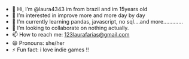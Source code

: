 - 👋 Hi, I’m @laura4343 im from brazil and im 15years old 
- 👀 I’m interested in improve more and more day by day
- 🌱 I’m currently learning pandas, javascript, no sql....and more.............
- 💞️ I’m looking to collaborate on nothing actually.
- 📫 How to reach me: 123laurafarias@gmail.com
- 😄 Pronouns: she/her
- ⚡ Fun fact: i love indie games !!

<!---
laura4343/laura4343 is a ✨ special ✨ repository because its `README.md` (this file) appears on your GitHub profile.
You can click the Preview link to take a look at your changes.
--->
